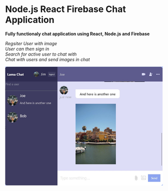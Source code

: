 # Node.js React Firebase Chat Application

**Fully functionaly chat application using React, Node.js and Firebase**

*Regsiter User with image* <br />
*User can then sign in* <br />
*Search for active user to chat with* <br />
*Chat with users and send images in chat* <br />

<img align="center" width="800" src="https://github.com/adurant101/NodeJS-React-Firebase-Chat-Application/blob/master/Chat_Screenshot.jpg">

